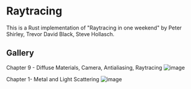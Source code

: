 # Raytracing

This is a Rust implementation of "Raytracing in one weekend" by Peter Shirley, Trevor David Black, Steve Hollasch.

## Gallery

Chapter 9 - Diffuse Materials, Camera, Antialiasing, Raytracing
![image](https://github.com/user-attachments/assets/b61093b2-7c64-4344-b392-de2ee7a0a6c6)

Chapter 1- Metal and Light Scattering
![image](https://github.com/user-attachments/assets/a496dd81-7046-4f2a-b48b-cb8c9fb96f7b)
